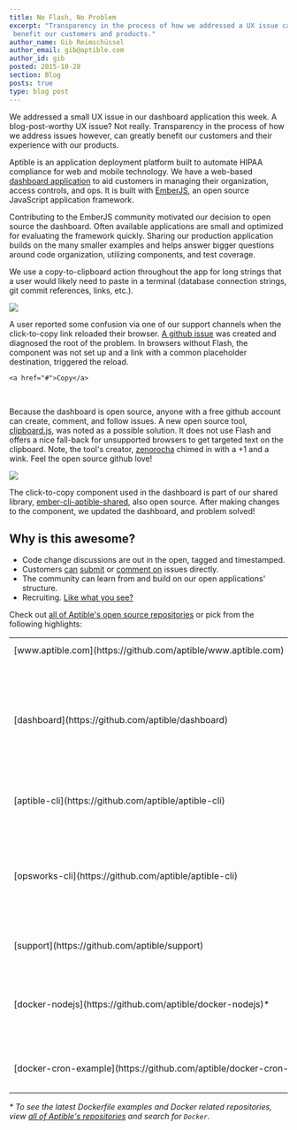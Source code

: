 ```yaml
---
title: No Flash, No Problem
excerpt: "Transparency in the process of how we addressed a UX issue can
 benefit our customers and products."
author_name: Gib Reimschüssel
author_email: gib@aptible.com
author_id: gib
posted: 2015-10-28
section: Blog
posts: true
type: blog post
---
```


We addressed a small UX issue in our dashboard application this week. A
blog-post-worthy UX issue? Not really. Transparency in the process of how
we address issues however, can greatly benefit our customers and their
experience with our products.

Aptible is an application deployment platform built to automate HIPAA compliance
for web and mobile technology. We have a web-based
[dashboard application](https://github.com/aptible/dashboard.aptible.com)
to aid customers in managing their organization, access controls, and ops.
It is built with [EmberJS](http://emberjs.com/), an open source JavaScript
application framework.

Contributing to the EmberJS community motivated our decision to open source
the dashboard. Often available applications are small and optimized for
evaluating the framework quickly. Sharing our production application builds on
the many smaller examples and helps answer bigger questions around code
organization, utilizing components, and test coverage.

We use a copy-to-clipboard action throughout the app for
long strings that a user would likely need to paste in a terminal
(database connection strings, git commit references, links, etc.).

<p class="text-center">
  <img class="img-responsive" src="/images/blog/no-flash-no-problem/click-to-copy.gif">
</p>

A user reported some confusion via one of our support channels when the
click-to-copy link reloaded their browser.
[A github issue](https://github.com/aptible/dashboard.aptible.com/issues/387)
was created and diagnosed the root of the problem. In browsers without Flash,
the component was not set up and a link with a common placeholder destination,
triggered the reload.

```
<a href="#">Copy</a>
```
<br>

Because the dashboard is open source, anyone with a free github account can
create, comment, and follow issues. A new open source tool,
[clipboard.js](http://zenorocha.github.io/clipboard.js/), was noted as a
possible solution. It does not use Flash and offers a nice fall-back for
unsupported browsers to get targeted text on the clipboard. Note, the tool's
creator, [zenorocha](https://github.com/zenorocha) chimed in with a
+1 and a wink. Feel the open source github love!


<p class="text-center">
  <img class="img-responsive" src="/images/blog/no-flash-no-problem/plus-one.png">
</p>

The click-to-copy component used in the dashboard is part of our shared library,
[ember-cli-aptible-shared](https://github.com/aptible/ember-cli-aptible-shared),
also open source. After making changes to the component, we updated the
dashboard, and problem solved!


## Why is this awesome?

* Code change discussions are out in the open, tagged and timestamped.
* Customers
[can](htts://github.com/aptible/dashboard.aptible.com/issues/418)
[submit](https://github.com/aptible/support/issues/115)
or
[comment on](https://github.com/aptible/support/issues/103#issuecomment-109068707)
issues directly.
* The community can learn from and build on our open applications' structure.
* Recruiting. [Like what you see?](https://www.aptible.com/company/careers/)


Check out
[all of Aptible's open source repositories](https://github.com/aptible)
or pick from the following highlights:
<table class="definitions-table">
  <tr>
    <td>[www.aptible.com](https://github.com/aptible/www.aptible.com)</td>
    <td>Aptible's public website.</td>
  </tr>
  <tr>
    <td>[dashboard](https://github.com/aptible/dashboard)</td>
    <td>Aptible's customer dashboard (aka Diesel). It allows users to manage organizations, access controls, and ops.</td>
  </tr>
  <tr>
    <td>[aptible-cli](https://github.com/aptible/aptible-cli)</td>
    <td>Command-line interface for Aptible services.</td>
  </tr>
  <tr>
    <td>[opsworks-cli](https://github.com/aptible/aptible-cli)</td>
    <td>An alternative CLI for Amazon OpsWorks, focused on managing a large number of similarly provisioned stacks.</td>
  </tr>
  <tr>
    <td>[support](https://github.com/aptible/support)</td>
    <td>Aptible's support documentation.</td>
  </tr>
  <tr>
    <td>[docker-nodejs](https://github.com/aptible/docker-nodejs)&#42;</td>
    <td>Sample Docker files to get various versions of NodeJS running on Docker.
    </td>
  </tr>
  <tr>
    <td style="white-space: nowrap;">[docker-cron-example](https://github.com/aptible/docker-cron-example)&#42;</td>
    <td>Example implementation of cron jobs on Docker/Aptible.</td>
  </tr>
</table>

<em>&#42; To see the latest Dockerfile examples and Docker related repositories,
view [all of Aptible's repositories](https://github.com/aptible) and search
for `Docker`.</em>
